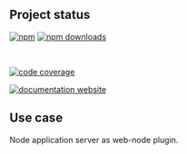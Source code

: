 <!-- !/usr/bin/env markdown
-*- coding: utf-8 -*-
region header
Copyright Torben Sickert (info["~at~"]torben.website) 16.12.2012

License
-------

This library written by Torben Sickert stand under a creative commons naming
3.0 unported license. See https://creativecommons.org/licenses/by/3.0/deed.de
endregion -->

Project status
--------------

[![npm](https://img.shields.io/npm/v/application-server-web-node-plugin?color=%23d55e5d&label=npm%20package%20version&logoColor=%23d55e5d)](https://www.npmjs.com/package/application-server-web-node-plugin)
[![npm downloads](https://img.shields.io/npm/dy/application-server-web-node-plugin.svg)](https://www.npmjs.com/package/application-server-web-node-plugin)

[![<LABEL>](https://github.com/thaibault/application-server-web-node-plugin/actions/workflows/build.yaml/badge.svg)](https://github.com/thaibault/application-server-web-node-plugin/actions/workflows/build.yaml)
[![<LABEL>](https://github.com/thaibault/application-server-web-node-plugin/actions/workflows/test.yaml/badge.svg)](https://github.com/thaibault/application-server-web-node-plugin/actions/workflows/test.yaml)
[![<LABEL>](https://github.com/thaibault/application-server-web-node-plugin/actions/workflows/test-coverage-report.yaml/badge.svg)](https://github.com/thaibault/application-server-web-node-plugin/actions/workflows/test-coverage-report.yaml)
[![<LABEL>](https://github.com/thaibault/application-server-web-node-plugin/actions/workflows/check-types.yaml/badge.svg)](https://github.com/thaibault/application-server-web-node-plugin/actions/workflows/check-types.yaml)
[![<LABEL>](https://github.com/thaibault/application-server-web-node-plugin/actions/workflows/lint.yaml/badge.svg)](https://github.com/thaibault/application-server-web-node-plugin/actions/workflows/lint.yaml)

[![code coverage](https://coveralls.io/repos/github/thaibault/application-server-web-node-plugin/badge.svg)](https://coveralls.io/github/thaibault/application-server-web-node-plugin)

[![documentation website](https://img.shields.io/website-up-down-green-red/https/torben.website/application-server-web-node-plugin.svg?label=documentation-website)](https://torben.website/application-server-web-node-plugin)

Use case
--------

Node application server as web-node plugin.
